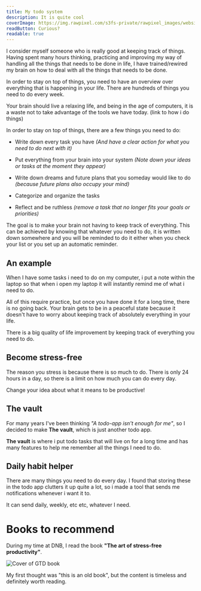 ```yaml
---
title: My todo system
description: It is quite cool
coverImage: https://img.rawpixel.com/s3fs-private/rawpixel_images/website_content/pd223-pdzhengyan00044-image.jpg?w=1000&dpr=1&fit=default&crop=default&q=65&vib=3&con=3&usm=15&bg=F4F4F3&ixlib=js-2.2.1&s=a3aa8ff9a6a62f81a96500e558ece500
readButton: Curious?
readable: true
---
```


I consider myself someone who is really good at keeping track of things.
Having spent many hours thinking, practicing and improving my way of handling all the things that needs to be done in life, I have trained/rewired my brain on how to deal with all the things that needs to be done.

In order to stay on top of things, you need to have an overview over everything that is happening in your life. There are hundreds of things you need to do every week.

Your brain should live a relaxing life, and being in the age of computers,
it is a waste not to take advantage of the tools we have today. (link to how i do things)

<my-hr class="pa-10">
</my-hr>

In order to stay on top of things, there are a few things you need to do:

- Write down every task you have *(And have a clear action for what you need to do next with it)*

- Put everything from your brain into your system *(Note down your ideas or tasks at the moment they appear)*

- Write down dreams and future plans that you someday would like to do *(because future plans also occupy your mind)*

- Categorize and organize the tasks

- Reflect and be ruthless *(remove a task that no longer fits your goals or priorities)*

The goal is to make your brain not having to keep track of everything.
This can be achieved by knowing that whatever you need to do, it is written down somewhere and you will be reminded to do it either when you check your list or you set up an automatic reminder.

## An example

When I have some tasks i need to do on my computer, i put a note within the laptop so that when i open my laptop it will instantly remind me of what i need to do.

<my-hr class="pb-6"></my-hr>

All of this require practice, but once you have done it for a long time,
there is no going back.
Your brain gets to be in a peaceful state
because it doesn't have to worry about keeping track of absolutely everything in your life.

There is a big quality of life improvement by keeping track of everything you need to do.

## Become stress-free

The reason you stress is because there is so much to do.
There is only 24 hours in a day, so there is a limit on how much you can do every day.

Change your idea about what it means to be productive!

<read-more text="Read about some tools I have made">

## The vault

For many years I've been thinking *"A todo-app isn't enough for me"*, so I decided to make **The vault**, which is just another todo app.

**The vault** is where i put todo tasks that will live on for a long time and has many features to help me remember all the things I need to do.

## Daily habit helper

There are many things you need to do every day.
I found that storing these in the todo app clutters it up quite a lot,
so i made a tool that sends me notifications whenever i want it to.

It can send daily, weekly, etc etc, whatever I need.

</read-more>

<read-more text="Book recommendation">

# Books to recommend

During my time at DNB, I read the book **"The art of stress-free productivity"**.

![Cover of GTD book](https://gyazo.com/3ac5e77bac5f82a550d3e8e4fcd451d1.png)

My first thought was "this is an old book", but the content is timeless and definitely worth reading.

</read-more>
